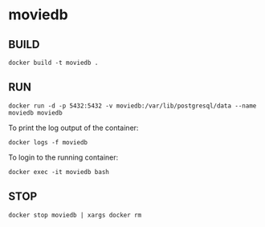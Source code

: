 # moviedb

## BUILD

`docker build -t moviedb .`

## RUN

`docker run -d -p 5432:5432 -v moviedb:/var/lib/postgresql/data --name moviedb moviedb`

To print the log output of the container:

`docker logs -f moviedb`

To login to the running container:

`docker exec -it moviedb bash`

## STOP

`docker stop moviedb | xargs docker rm`
